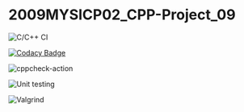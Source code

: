 # 2009MYSICP02_CPP-Project_09

![C/C++ CI](https://github.com/99002605/2009MYSICP02_CPP-Project_09/workflows/C/C++%20CI/badge.svg?branch=main)

[![Codacy Badge](https://api.codacy.com/project/badge/Grade/5871224e4a5a47e6b9e2807fc2afaf2f)](https://app.codacy.com/gh/99002605/2009MYSICP02_CPP-Project_09?utm_source=github.com&utm_medium=referral&utm_content=99002605/2009MYSICP02_CPP-Project_09&utm_campaign=Badge_Grade)

![cppcheck-action](https://github.com/99002605/2009MYSICP02_CPP-Project_09/workflows/cppcheck-action/badge.svg?branch=main)

![Unit testing](https://github.com/99002605/2009MYSICP02_CPP-Project_09/workflows/Unit%20testing/badge.svg?branch=main)

![Valgrind](https://github.com/99002605/2009MYSICP02_CPP-Project_09/workflows/Valgrind/badge.svg?branch=main)

